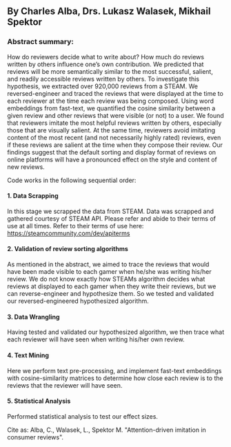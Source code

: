 ## By Charles Alba, Drs. Lukasz Walasek, Mikhail Spektor

### Abstract summary:
How do reviewers decide what to write about? How much do reviews written by others influence one’s own contribution. We predicted that reviews will be more semantically similar to the most successful, salient, and readily accessible reviews written by others. To investigate this hypothesis, we extracted over 920,000 reviews from a STEAM. We reversed-engineer and traced the reviews that were displayed at the time to each reviewer at the time each review was being composed. Using word embeddings from fast-text, we quantified the cosine similarity between a given review and other reviews that were visible (or not) to a user. We found that reviewers imitate the most helpful reviews written by others, especially those that are visually salient. At the same time, reviewers avoid imitating content of the most recent (and not necessarily highly rated) reviews, even if these reviews are salient at the time when they compose their review. Our findings suggest that the default sorting and display format of reviews on online platforms will have a pronounced effect on the style and content of new reviews.


Code works in the following sequential order:

#### 1. Data Scrapping

In this stage we scrapped the data from STEAM. Data was scrapped and gathered courtesy of STEAM API. Please refer and abide to their terms of use at all times. Refer to their terms of use here: https://steamcommunity.com/dev/apiterms

#### 2. Validation of review sorting algorithms

As mentioned in the abstract, we aimed to trace the reviews that would have been made visible to each gamer when he/she was writing his/her review. We do not know exactly how STEAMs algorithm decides what reviews at displayed to each gamer when they write their reviews, but we can reverse-engineer and hypothesize them. So we tested and validated our reversed-engineered hypothesized algorithm. 

#### 3. Data Wrangling

Having tested and validated our hypothesized algorithm, we then trace what each reviewer will have seen when writing his/her own review. 

#### 4. Text Mining

Here we perform text pre-processing, and implement fast-text embeddings with cosine-similarity matrices to determine how close each review is to the reviews that the reviewer will have seen. 

#### 5. Statistical Analysis

Performed statistical analysis to test our effect sizes. 





Cite as: Alba, C., Walasek, L., Spektor M. "Attention-driven imitation in consumer reviews". 



